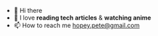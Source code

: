 - 👋 Hi there
- 💞️ I love **reading tech articles** & **watching anime**
- 📫 How to reach me hopey.pete@gmail.com

<!---
Achiengy/Achiengy is a ✨ special ✨ repository because its `README.md` (this file) appears on your GitHub profile.
You can click the Preview link to take a look at your changes.
--->
